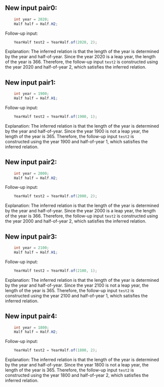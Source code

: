 ## New input pair0:
```java
    int year = 2020;
    Half half = Half.H2;
```
Follow-up input:
```java
    YearHalf test2 = YearHalf.of(2020, 2);
```
Explanation:
The inferred relation is that the length of the year is determined by the year and half-of-year. Since the year 2020 is a leap year, the length of the year is 366. Therefore, the follow-up input `test2` is constructed using the year 2020 and half-of-year 2, which satisfies the inferred relation.

## New input pair1:
```java
    int year = 1900;
    Half half = Half.H1;
```
Follow-up input:
```java
    YearHalf test2 = YearHalf.of(1900, 1);
```
Explanation:
The inferred relation is that the length of the year is determined by the year and half-of-year. Since the year 1900 is not a leap year, the length of the year is 365. Therefore, the follow-up input `test2` is constructed using the year 1900 and half-of-year 1, which satisfies the inferred relation.

## New input pair2:
```java
    int year = 2000;
    Half half = Half.H2;
```
Follow-up input:
```java
    YearHalf test2 = YearHalf.of(2000, 2);
```
Explanation:
The inferred relation is that the length of the year is determined by the year and half-of-year. Since the year 2000 is a leap year, the length of the year is 366. Therefore, the follow-up input `test2` is constructed using the year 2000 and half-of-year 2, which satisfies the inferred relation.

## New input pair3:
```java
    int year = 2100;
    Half half = Half.H1;
```
Follow-up input:
```java
    YearHalf test2 = YearHalf.of(2100, 1);
```
Explanation:
The inferred relation is that the length of the year is determined by the year and half-of-year. Since the year 2100 is not a leap year, the length of the year is 365. Therefore, the follow-up input `test2` is constructed using the year 2100 and half-of-year 1, which satisfies the inferred relation.

## New input pair4:
```java
    int year = 1800;
    Half half = Half.H2;
```
Follow-up input:
```java
    YearHalf test2 = YearHalf.of(1800, 2);
```
Explanation:
The inferred relation is that the length of the year is determined by the year and half-of-year. Since the year 1800 is not a leap year, the length of the year is 365. Therefore, the follow-up input `test2` is constructed using the year 1800 and half-of-year 2, which satisfies the inferred relation.

